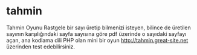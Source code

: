 # tahmin
Tahmin Oyunu
Rastgele bir sayı üretip bilmenizi isteyen, bilince de üretilen sayının karşılığındaki sayfa sayısına göre pdf üzerinde o sayıdaki sayfayı açan, ana kodlama dili PHP olan mini bir oyun
http://tahmin.great-site.net üzerinden test edebilirsiniz.
